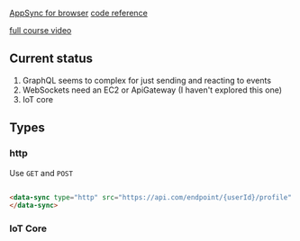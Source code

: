 

[AppSync for browser](https://docs.aws.amazon.com/appsync/latest/devguide/building-a-client-app.html)
[code reference](https://docs.amplify.aws/gen1/react/build-a-backend/graphqlapi/connect-to-api/#configure-the-default-authorization-mode)

[full course video](https://www.youtube.com/watch?v=QEMfnr5MO1w)



## Current status

1. GraphQL seems to complex for just sending and reacting to events
1. WebSockets need an EC2 or ApiGateway (I haven't explored this one)
1. IoT core



## Types

### http


Use `GET` and `POST`

```html

<data-sync type="http" src="https://api.com/endpoint/{userId}/profile" data-user-id="_user_id">
</data-sync>

```


### IoT Core
